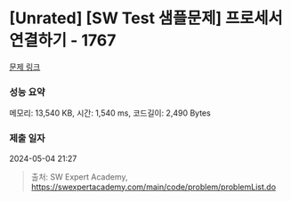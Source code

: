 # [Unrated] [SW Test 샘플문제] 프로세서 연결하기 - 1767 

[문제 링크](https://swexpertacademy.com/main/code/problem/problemDetail.do?contestProbId=AV4suNtaXFEDFAUf) 

### 성능 요약

메모리: 13,540 KB, 시간: 1,540 ms, 코드길이: 2,490 Bytes

### 제출 일자

2024-05-04 21:27



> 출처: SW Expert Academy, https://swexpertacademy.com/main/code/problem/problemList.do